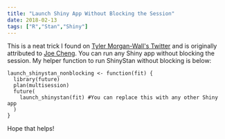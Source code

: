 ```yaml
---
title: "Launch Shiny App Without Blocking the Session"
date: 2018-02-13
tags: ["R","Stan","Shiny"]
---
```


This is a neat trick I found on [Tyler Morgan-Wall's Twitter](https://twitter.com/tylermorganwall/status/962074911949840387) and is originally attributed to [Joe Cheng](https://twitter.com/jcheng). You can run any Shiny app without blocking the session. My helper function to run ShinyStan without blocking is below:

```{R}
launch_shinystan_nonblocking <- function(fit) {
  library(future)
  plan(multisession)
  future(
    launch_shinystan(fit) #You can replace this with any other Shiny app
  )
}
```

Hope that helps!
